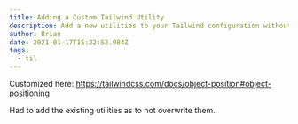 ```yaml
---
title: Adding a Custom Tailwind Utility
description: Add a new utilities to your Tailwind configuration without having to Bailwind
author: Brian
date: 2021-01-17T15:22:52.984Z
tags:
  - til
---
```

Customized here: https://tailwindcss.com/docs/object-position#object-positioning

Had to add the existing utilities as to not overwrite them.